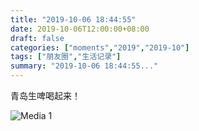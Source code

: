 ```yaml
---
title: "2019-10-06 18:44:55"
date: 2019-10-06T12:00:00+08:00
draft: false
categories: ["moments","2019","2019-10"]
tags: ["朋友圈","生活记录"]
summary: "2019-10-06 18:44:55..."
---
```


青岛生啤喝起来！

![Media 1](/Moments/photos/2019-10-06/201910061844550.jpg)

